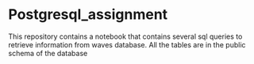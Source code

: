 # Postgresql_assignment
This repository contains a notebook that contains several sql queries to retrieve information from waves database.
All the tables are in the public schema of the database
